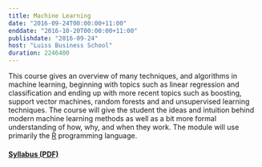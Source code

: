 ```yaml
---
title: Machine Learning
date: "2016-09-24T00:00:00+11:00"
enddate: "2016-10-20T00:00:00+11:00"
publishdate: "2016-09-24"
host: "Luiss Business School"
duration: 2246400
---
```


This course gives an overview of many techniques, and algorithms in machine learning, beginning with topics such as linear regression and classification and ending up with more recent topics such as boosting, support vector machines, random forests and and unsupervised learning techniques. The course will give the student the ideas and intuition behind modern machine learning methods as well as a bit more formal understanding of how, why, and when they work. The module will use primarily the [R](http://r-project.org) programming language.

<!--more-->

#### [Syllabus (PDF)](http://www.gragusa.org/files/teaching/MachineLearning.pdf) 




